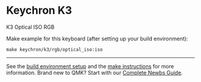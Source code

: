 # Keychron K3
K3 Optical ISO RGB

Make example for this keyboard (after setting up your build environment):

    make keychron/k3/rgb/optical_iso:iso

* * *
See the [build environment setup](https://docs.qmk.fm/#/getting_started_build_tools) and the [make instructions](https://docs.qmk.fm/#/getting_started_make_guide) for more information. Brand new to QMK? Start with our [Complete Newbs Guide](https://docs.qmk.fm/#/newbs).
